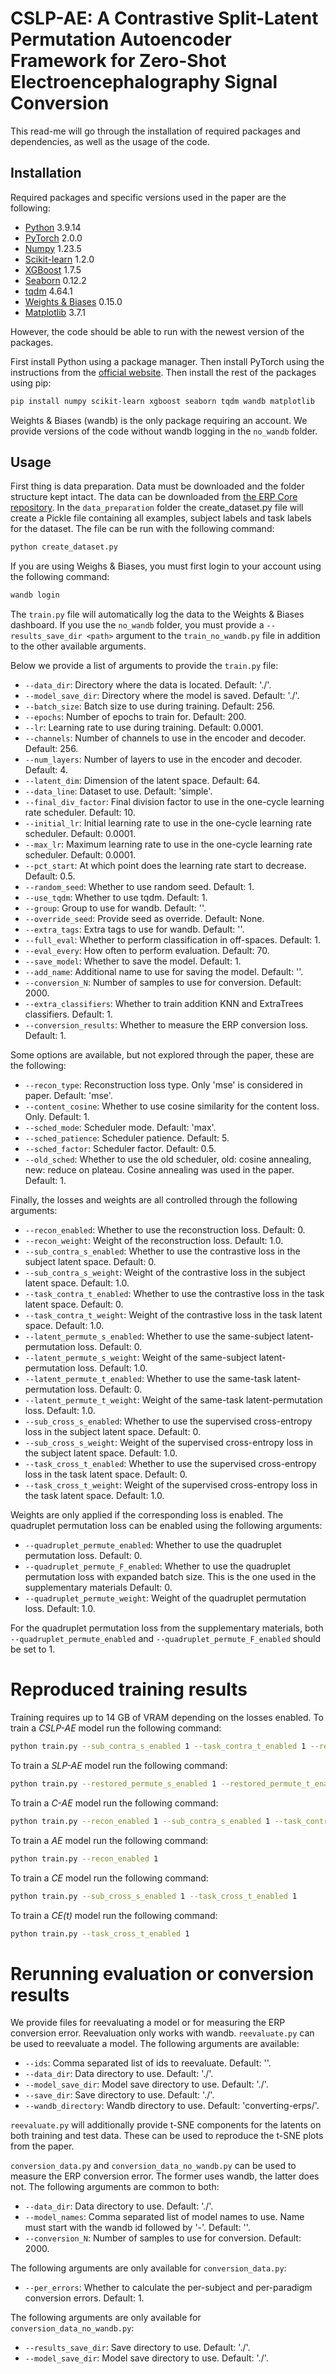 # CSLP-AE: A Contrastive Split-Latent Permutation Autoencoder Framework for Zero-Shot Electroencephalography Signal Conversion

This read-me will go through the installation of required packages and dependencies, as well as the usage of the code.

## Installation

Required packages and specific versions used in the paper are the following:
- [Python](https://www.python.org/downloads/) 3.9.14
- [PyTorch](https://pytorch.org/get-started/locally/) 2.0.0
- [Numpy](https://numpy.org/install/) 1.23.5
- [Scikit-learn](https://scikit-learn.org/stable/install.html) 1.2.0
- [XGBoost](https://xgboost.readthedocs.io/en/stable/install.html) 1.7.5
- [Seaborn](https://seaborn.pydata.org/installing.html) 0.12.2
- [tqdm](https://github.com/tqdm/tqdm) 4.64.1
- [Weights \& Biases](https://docs.wandb.ai/quickstart) 0.15.0
- [Matplotlib](https://matplotlib.org/stable/users/release_notes) 3.7.1

However, the code should be able to run with the newest version of the packages.

First install Python using a package manager. Then install PyTorch using the instructions from the [official website](https://pytorch.org/get-started/locally/). Then install the rest of the packages using pip:

```bash
pip install numpy scikit-learn xgboost seaborn tqdm wandb matplotlib
```

Weights \& Biases (wandb) is the only package requiring an account. We provide versions of the code without wandb logging in the `no_wandb` folder.

## Usage

First thing is data preparation. Data must be downloaded and the folder structure kept intact. The data can be downloaded from [the ERP Core repository](https://doi.org/10.18115/D5JW4R).
In the `data_preparation` folder the create_dataset.py file will create a Pickle file containing all examples, subject labels and task labels for the dataset. The file can be run with the following command:

```bash
python create_dataset.py
```

If you are using Weighs \& Biases, you must first login to your account using the following command:

```bash
wandb login
```

The `train.py` file will automatically log the data to the Weights \& Biases dashboard. If you use the `no_wandb` folder, you must provide a ```--results_save_dir <path>``` argument to the `train_no_wandb.py` file in addition to the other available arguments.

Below we provide a list of arguments to provide the `train.py` file:
- ```--data_dir```: Directory where the data is located. Default: './'.
- ```--model_save_dir```: Directory where the model is saved. Default: './'.
- ```--batch_size```: Batch size to use during training. Default: 256.
- ```--epochs```: Number of epochs to train for. Default: 200.
- ```--lr```: Learning rate to use during training. Default: 0.0001.
- ```--channels```: Number of channels to use in the encoder and decoder. Default: 256.
- ```--num_layers```: Number of layers to use in the encoder and decoder. Default: 4.
- ```--latent_dim```: Dimension of the latent space. Default: 64.
- ```--data_line```: Dataset to use. Default: 'simple'.
- ```--final_div_factor```: Final division factor to use in the one-cycle learning rate scheduler. Default: 10.
- ```--initial_lr```: Initial learning rate to use in the one-cycle learning rate scheduler. Default: 0.0001.
- ```--max_lr```: Maximum learning rate to use in the one-cycle learning rate scheduler. Default: 0.0001.
- ```--pct_start```: At which point does the learning rate start to decrease. Default: 0.5.
- ```--random_seed```: Whether to use random seed. Default: 1.
- ```--use_tqdm```: Whether to use tqdm. Default: 1.
- ```--group```: Group to use for wandb. Default: ''.
- ```--override_seed```: Provide seed as override. Default: None.
- ```--extra_tags```: Extra tags to use for wandb. Default: ''.
- ```--full_eval```: Whether to perform classification in off-spaces. Default: 1.
- ```--eval_every```: How often to perform evaluation. Default: 70.
- ```--save_model```: Whether to save the model. Default: 1.
- ```--add_name```: Additional name to use for saving the model. Default: ''.
- ```--conversion_N```: Number of samples to use for conversion. Default: 2000.
- ```--extra_classifiers```: Whether to train addition KNN and ExtraTrees classifiers. Default: 1.
- ```--conversion_results```: Whether to measure the ERP conversion loss. Default: 1.

Some options are available, but not explored through the paper, these are the following:
- ```--recon_type```: Reconstruction loss type. Only 'mse' is considered in paper. Default: 'mse'.
- ```--content_cosine```: Whether to use cosine similarity for the content loss. Only. Default: 1.
- ```--sched_mode```: Scheduler mode. Default: 'max'.
- ```--sched_patience```: Scheduler patience. Default: 5.
- ```--sched_factor```: Scheduler factor. Default: 0.5.
- ```--old_sched```: Whether to use the old scheduler, old: cosine annealing, new: reduce on plateau. Cosine annealing was used in the paper. Default: 1.

Finally, the losses and weights are all controlled through the following arguments:
- ```--recon_enabled```: Whether to use the reconstruction loss. Default: 0.
- ```--recon_weight```: Weight of the reconstruction loss. Default: 1.0.
- ```--sub_contra_s_enabled```: Whether to use the contrastive loss in the subject latent space. Default: 0.
- ```--sub_contra_s_weight```: Weight of the contrastive loss in the subject latent space. Default: 1.0.
- ```--task_contra_t_enabled```: Whether to use the contrastive loss in the task latent space. Default: 0.
- ```--task_contra_t_weight```: Weight of the contrastive loss in the task latent space. Default: 1.0.
- ```--latent_permute_s_enabled```: Whether to use the same-subject latent-permutation loss. Default: 0.
- ```--latent_permute_s_weight```: Weight of the same-subject latent-permutation loss. Default: 1.0.
- ```--latent_permute_t_enabled```: Whether to use the same-task latent-permutation loss. Default: 0.
- ```--latent_permute_t_weight```: Weight of the same-task latent-permutation loss. Default: 1.0.
- ```--sub_cross_s_enabled```: Whether to use the supervised cross-entropy loss in the subject latent space. Default: 0.
- ```--sub_cross_s_weight```: Weight of the supervised cross-entropy loss in the subject latent space. Default: 1.0.
- ```--task_cross_t_enabled```: Whether to use the supervised cross-entropy loss in the task latent space. Default: 0.
- ```--task_cross_t_weight```: Weight of the supervised cross-entropy loss in the task latent space. Default: 1.0.

Weights are only applied if the corresponding loss is enabled. The quadruplet permutation loss can be enabled using the following arguments:
- ```--quadruplet_permute_enabled```: Whether to use the quadruplet permutation loss. Default: 0.
- ```--quadruplet_permute_F_enabled```: Whether to use the quadruplet permutation loss with expanded batch size. This is the one used in the supplementary materials Default: 0.
- ```--quadruplet_permute_weight```: Weight of the quadruplet permutation loss. Default: 1.0.

For the quadruplet permutation loss from the supplementary materials, both ```--quadruplet_permute_enabled``` and ```--quadruplet_permute_F_enabled``` should be set to 1.

# Reproduced training results
Training requires up to 14 GB of VRAM depending on the losses enabled.
To train a *CSLP-AE* model run the following command:
```bash
python train.py --sub_contra_s_enabled 1 --task_contra_t_enabled 1 --restored_permute_s_enabled 1 --restored_permute_t_enabled 1
```
To train a *SLP-AE* model run the following command:
```bash
python train.py --restored_permute_s_enabled 1 --restored_permute_t_enabled 1
```
To train a *C-AE* model run the following command:
```bash
python train.py --recon_enabled 1 --sub_contra_s_enabled 1 --task_contra_t_enabled 1
```
To train a *AE* model run the following command:
```bash
python train.py --recon_enabled 1
```
To train a *CE* model run the following command:
```bash
python train.py --sub_cross_s_enabled 1 --task_cross_t_enabled 1
```
To train a *CE(t)* model run the following command:
```bash
python train.py --task_cross_t_enabled 1
```

# Rerunning evaluation or conversion results

We provide files for reevaluating a model or for measuring the ERP conversion error.
Reevaluation only works with wandb.  `reevaluate.py` can be used to reevaluate a model. The following arguments are available:

- ```--ids```: Comma separated list of ids to reevaluate. Default: ''.
- ```--data_dir```: Data directory to use. Default: './'.
- ```--model_save_dir```: Model save directory to use. Default: './'.
- ```--save_dir```: Save directory to use. Default: './'.
- ```--wandb_directory```: Wandb directory to use. Default: 'converting-erps/'.

`reevaluate.py` will additionally provide t-SNE components for the latents on both training and test data. These can be used to reproduce the t-SNE plots from the paper.

`conversion_data.py` and `conversion_data_no_wandb.py` can be used to measure the ERP conversion error. The former uses wandb, the latter does not. The following arguments are common to both:
- ```--data_dir```: Data directory to use. Default: './'.
- ```--model_names```: Comma separated list of model names to use. Name must start with the wandb id followed by '-'. Default: ''.
- ```--conversion_N```: Number of samples to use for conversion. Default: 2000.

The following arguments are only available for `conversion_data.py`:
- ```--per_errors```: Whether to calculate the per-subject and per-paradigm conversion errors. Default: 1.

The following arguments are only available for `conversion_data_no_wandb.py`:
- ```--results_save_dir```: Save directory to use. Default: './'.
- ```--model_save_dir```: Model save directory to use. Default: './'.